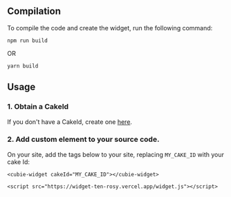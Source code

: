 
## Compilation

To compile the code and create the widget, run the following command: 

```
npm run build
```
OR

```
yarn build
```


## Usage

### 1. Obtain a CakeId

If you don't have a CakeId, create one [here](https://www.datacakes.ai/).

### 2. Add custom element to your source code.

On your site, add the tags below to your site, replacing `MY_CAKE_ID` with your cake Id:
```
<cubie-widget cakeId="MY_CAKE_ID"></cubie-widget>

<script src="https://widget-ten-rosy.vercel.app/widget.js"></script>

```
